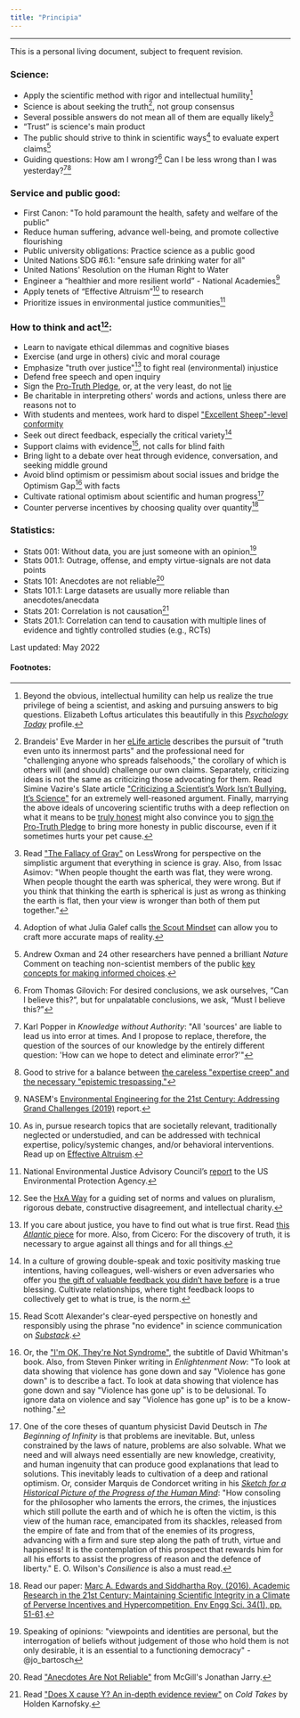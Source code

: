 ```yaml
---
title: "Principia"
---
```


------
This is a personal living document, subject to frequent revision.

### Science:
- Apply the scientific method with rigor and intellectual humility[^15]
- Science is about seeking the truth[^4], not group consensus
- Several possible answers do not mean all of them are equally likely[^9]
- “Trust” is science's main product
- The public should strive to think in scientific ways[^17] to evaluate expert claims[^13]
- Guiding questions: How am I wrong?[^5] Can I be less wrong than I was yesterday?[^16][^21]

### Service and public good:
- First Canon: "To hold paramount the health, safety and welfare of the public"
- Reduce human suffering, advance well-being, and promote collective flourishing
- Public university obligations: Practice science as a public good
- United Nations SDG #6.1: "ensure safe drinking water for all" 
- United Nations' Resolution on the Human Right to Water
- Engineer a “healthier and more resilient world” - National Academies[^7]
- Apply tenets of “Effective Altruism”[^6] to research
- Prioritize issues in environmental justice communities[^8]

### How to think and act[^2]:
- Learn to navigate ethical dilemmas and cognitive biases
- Exercise (and urge in others) civic and moral courage
- Emphasize "truth over justice"[^1] to fight real (environmental) injustice
- Defend free speech and open inquiry
- Sign the [Pro-Truth Pledge](https://www.protruthpledge.org/), or, at the very least, do not [lie](https://ia902601.us.archive.org/34/items/pdfy-x4ByD3mMjIdTMC0H/Sam%20Harris%20Lying%20(1).pdf)
- Be charitable in interpreting others' words and actions, unless there are reasons not to
- With students and mentees, work hard to dispel ["Excellent Sheep"-level conformity](https://bariweiss.substack.com/p/we-arent-raising-adults-we-are-breeding?s=r)
- Seek out direct feedback, especially the critical variety[^18]
- Support claims with evidence[^14], not calls for blind faith
- Bring light to a debate over heat through evidence, conversation, and seeking middle ground
- Avoid blind optimism or pessimism about social issues and bridge the Optimism Gap[^11] with facts
- Cultivate rational optimism about scientific and human progress[^19]
- Counter perverse incentives by choosing quality over quantity[^10]

### Statistics:
- Stats 001: Without data, you are just someone with an opinion[^20]
- Stats 001.1: Outrage, offense, and empty virtue-signals are not data points
- Stats 101: Anecdotes are not reliable[^3] 
- Stats 101.1: Large datasets are usually more reliable than anecdotes/anecdata
- Stats 201: Correlation is not causation[^12]
- Stats 201.1: Correlation can tend to causation with multiple lines of evidence and tightly controlled studies (e.g., RCTs)

Last updated: May 2022

#### Footnotes:

[^1]: If you care about justice, you have to find out what is true first. Read [this *Atlantic* piece](https://www.theatlantic.com/ideas/archive/2018/11/academics-truth-justice/574165/) for more. Also, from Cicero: For the discovery of truth, it is necessary to argue against all things and for all things.

[^2]: See the [HxA Way](https://heterodoxacademy.org/library/the-hxa-way/) for a guiding set of norms and values on pluralism, rigorous debate, constructive disagreement, and intellectual charity.

[^3]: Read ["Anecdotes Are Not Reliable"](https://www.mcgill.ca/oss/article/tips-better-thinking-anecdotes-are-not-reliable) from McGill's Jonathan Jarry.

[^4]: Brandeis' Eve Marder in her [eLife article](https://elifesciences.org/articles/66850) describes the pursuit of "truth even unto its innermost parts" and the professional need for "challenging anyone who spreads falsehoods," the corollary of which is others will (and should) challenge our own claims. Separately, criticizing ideas is not the same as criticizing those advocating for them. Read Simine Vazire's Slate article ["Criticizing a Scientist’s Work Isn’t Bullying. It’s Science"](https://slate.com/technology/2017/10/criticizing-a-scientists-work-isnt-bullying.html) for an extremely well-reasoned argument. Finally, marrying the above ideals of uncovering scientific truths with a deep reflection on what it means to be [truly honest](https://psyche.co/ideas/more-than-just-truth-telling-honesty-is-a-virtue-to-cultivate) might also convince you to [sign the Pro-Truth Pledge](https://www.protruthpledge.org/) to bring more honesty in public discourse, even if it sometimes hurts your pet cause.

[^5]: From Thomas Gilovich: For desired conclusions, we ask ourselves, “Can I believe this?”, but for unpalatable conclusions, we ask, “Must I believe this?”

[^6]: As in, pursue research topics that are societally relevant, traditionally neglected or understudied, and can be addressed with technical expertise, policy/systemic changes, and/or behavioral interventions. Read up on [Effective Altruism](https://www.effectivealtruism.org/articles/introduction-to-effective-altruism/).

[^7]: NASEM's [Environmental Engineering for the 21st Century: Addressing Grand Challenges (2019)](https://www.nap.edu/catalog/25121/environmental-engineering-for-the-21st-century-addressing-grand-challenges) report.

[^8]: National Environmental Justice Advisory Council’s [report](https://www.epa.gov/sites/production/files/2019-05/documents/nejac_white_paper_water-final-3-1-19.pdf) to the US Environmental Protection Agency.

[^9]: Read ["The Fallacy of Gray"](https://www.lesswrong.com/posts/dLJv2CoRCgeC2mPgj/the-fallacy-of-gray) on LessWrong for perspective on the simplistic argument that everything in science is gray. Also, from Issac Asimov: "When people thought the earth was flat, they were wrong. When people thought the earth was spherical, they were wrong. But if you think that thinking the earth is spherical is just as wrong as thinking the earth is flat, then your view is wronger than both of them put together."

[^10]: Read our paper: [Marc A. Edwards and Siddhartha Roy. (2016). Academic Research in the 21st Century: Maintaining Scientific Integrity in a Climate of Perverse Incentives and Hypercompetition. Env Engg Sci. 34(1), pp. 51-61](https://www.ncbi.nlm.nih.gov/pmc/articles/PMC5206685/).

[^11]: Or, the ["I'm OK, They're Not Syndrome"](https://www.npr.org/templates/story/story.php?storyId=1009977), the subtitle of David Whitman's book. Also, from Steven Pinker writing in *Enlightenment Now*: "To look at data showing that violence has gone down and say "Violence has gone down" is to describe a fact. To look at data showing that violence has gone down and say "Violence has gone up" is to be delusional. To ignore data on violence and say "Violence has gone up" is to be a know-nothing."

[^12]: Read ["Does X cause Y? An in-depth evidence review"](https://www.cold-takes.com/does-x-cause-y-an-in-depth-evidence-review/) on *Cold Takes* by Holden Karnofsky.

[^13]: Andrew Oxman and 24 other researchers have penned a brilliant *Nature* Comment on teaching non-scientist members of the public [key concepts for making informed choices](https://www.nature.com/articles/d41586-019-02407-9).

[^14]: Read Scott Alexander's clear-eyed perspective on honestly and responsibly using the phrase "no evidence" in science communication on [*Substack*](https://astralcodexten.substack.com/p/the-phrase-no-evidence-is-a-red-flag).

[^15]: Beyond the obvious, intellectual humility can help us realize the true privilege of being a scientist, and asking and pursuing answers to big questions. Elizabeth Loftus articulates this beautifully in this [*Psychology Today*](https://staff.washington.edu/eloftus/Articles/psytoday.htm) profile.

[^16]: Karl Popper in *Knowledge without Authority*: "All 'sources' are liable to lead us into error at times. And I propose to replace, therefore, the question of the sources of our knowledge by the entirely different question: 'How can we hope to detect and eliminate error?'"

[^17]: Adoption of what Julia Galef calls [the Scout Mindset](https://twitter.com/juliagalef/status/1381978961941573632) can allow you to craft more accurate maps of reality.

[^18]: In a culture of growing double-speak and toxic positivity masking true intentions, having colleagues, well-wishers or even adversaries who offer you [the gift of valuable feedback you didn’t have before](https://alexturek.com/2022-03-18-How-to-criticize-coworkers/) is a true blessing. Cultivate relationships, where tight feedback loops to collectively get to what is true, is the norm.

[^19]: One of the core theses of quantum physicist David Deutsch in *The Beginning of Infinity* is that problems are inevitable. But, unless constrained by the laws of nature, problems are also solvable. What we need and will always need essentially are new knowledge, creativity, and human ingenuity that can produce good explanations that lead to solutions. This inevitably leads to cultivation of a deep and rational optimism. Or, consider Marquis de Condorcet writing in his [*Sketch for a Historical Picture of the Progress of the Human Mind*](https://scholarsarchive.byu.edu/cgi/viewcontent.cgi?article=1181&context=ccr): "How consoling for the philosopher who laments the errors, the crimes, the injustices which still pollute the earth and of which he is often the victim, is this view of the human race, emancipated from its shackles, released from the empire of fate and from that of the enemies of its progress, advancing with a firm and sure step along the path of truth, virtue and happiness! It is the contemplation of this prospect that rewards him for all his efforts to assist the progress of reason and the defence of liberty." E. O. Wilson's *Consilience* is also a must read.

[^20]: Speaking of opinions: "viewpoints and identities are personal, but the interrogation of beliefs without judgement of those who hold them is not only desirable, it is an essential to a functioning democracy" - @jo_bartosch

[^21]: Good to strive for a balance between [the careless "expertise creep" and the necessary "epistemic trespassing."](https://www.chronicle.com/article/the-hysterical-style-in-the-american-humanities)
